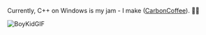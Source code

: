 Currently, C++ on Windows is my jam - I make ([CarbonCoffee](https://github.com/HackerDaGreat57/CarbonCoffee)). 👨‍💻

![BoyKidGIF](https://user-images.githubusercontent.com/70416002/147379155-91a56678-5b4b-43ce-9214-bb75e65b1f58.gif)
